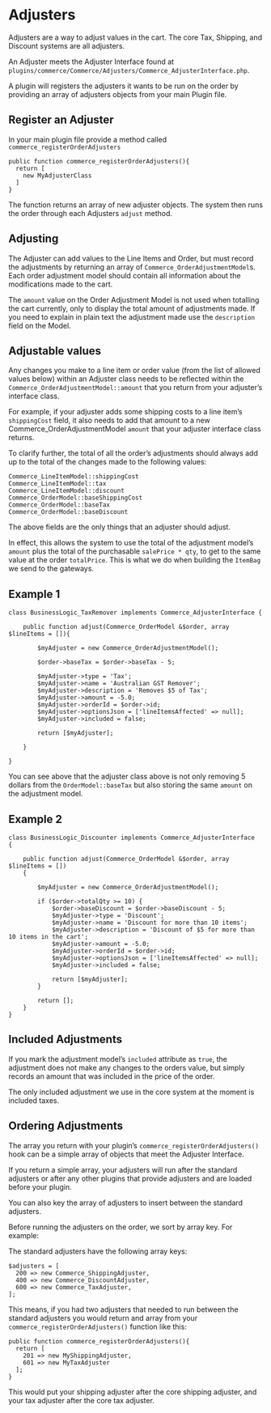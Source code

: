 # Adjusters

Adjusters are a way to adjust values in the cart. The core Tax, Shipping, and Discount systems are all adjusters.

An Adjuster meets the Adjuster Interface found at `plugins/commerce/Commerce/Adjusters/Commerce_AdjusterInterface.php`.

A plugin will registers the adjusters it wants to be run on the order by providing an array of adjusters objects from your main Plugin file.

## Register an Adjuster

In your main plugin file provide a method called `commerce_registerOrderAdjusters`

```
public function commerce_registerOrderAdjusters(){
  return [
    new MyAdjusterClass
  ]
}
```

The function returns an array of new adjuster objects. The system then runs the order through each Adjusters `adjust` method.

## Adjusting

The Adjuster can add values to the Line Items and Order, but must record the adjustments by returning an array of `Commerce_OrderAdjustmentModel`s.
Each order adjustment model should contain all information about the modifications made to the cart.

The `amount` value on the Order Adjustment Model is not used when totalling the cart currently, only to display the total amount of adjustments made.
If you need to explain in plain text the adjustment made use the `description` field on the Model.

## Adjustable values

Any changes you make to a line item or order value (from the list of allowed values below) within an Adjuster class needs to be reflected within the `Commerce_OrderAdjustmentModel::amount` that you return from your adjuster’s interface class.

For example, if your adjuster adds some shipping costs to a line item’s `shippingCost` field, it also needs to add that amount to a new Commerce_OrderAdjustmentModel `amount` that your adjuster interface class returns.

To clarify further, the total of all the order’s adjustments should always add up to the total of the changes made to the following values:

```
Commerce_LineItemModel::shippingCost
Commerce_LineItemModel::tax
Commerce_LineItemModel::discount
Commerce_OrderModel::baseShippingCost
Commerce_OrderModel::baseTax
Commerce_OrderModel::baseDiscount
```

The above fields are the only things that an adjuster should adjust.

In effect, this allows the system to use the total of the adjustment model’s `amount` plus the total of the purchasable `salePrice * qty`, to get to the same value at the order `totalPrice`. This is what we do when building the `ItemBag` we send to the gateways.


## Example 1


```
class BusinessLogic_TaxRemover implements Commerce_AdjusterInterface {

    public function adjust(Commerce_OrderModel &$order, array $lineItems = []){

        $myAdjuster = new Commerce_OrderAdjustmentModel();

        $order->baseTax = $order->baseTax - 5;

        $myAdjuster->type = 'Tax';
        $myAdjuster->name = 'Australian GST Remover';
        $myAdjuster->description = 'Removes $5 of Tax';
        $myAdjuster->amount = -5.0;
        $myAdjuster->orderId = $order->id;
        $myAdjuster->optionsJson = ['lineItemsAffected' => null];
        $myAdjuster->included = false;

        return [$myAdjuster];

    }

}
```

You can see above that the adjuster class above is not only removing 5 dollars from the `OrderModel::baseTax` but also storing the same `amount` on the adjustment model.

## Example 2


```
class BusinessLogic_Discounter implements Commerce_AdjusterInterface
{

    public function adjust(Commerce_OrderModel &$order, array $lineItems = [])
    {

        $myAdjuster = new Commerce_OrderAdjustmentModel();

        if ($order->totalQty >= 10) {
            $order->baseDiscount = $order->baseDiscount - 5;
            $myAdjuster->type = 'Discount';
            $myAdjuster->name = 'Discount for more than 10 items';
            $myAdjuster->description = 'Discount of $5 for more than 10 items in the cart';
            $myAdjuster->amount = -5.0;
            $myAdjuster->orderId = $order->id;
            $myAdjuster->optionsJson = ['lineItemsAffected' => null];
            $myAdjuster->included = false;

            return [$myAdjuster];
        }

        return [];
    }
}
```

## Included Adjustments

If you mark the adjustment model’s `included` attribute as `true`, the adjustment does not make any changes to the orders value, but simply records an amount that was included in the price of the order.

The only included adjustment we use in the core system at the moment is included taxes.

## Ordering Adjustments

The array you return with your plugin’s `commerce_registerOrderAdjusters()` hook can be a simple array of objects that meet the Adjuster Interface.

If you return a simple array, your adjusters will run after the standard adjusters or after any other plugins that provide adjusters and are loaded before your plugin.

You can also key the array of adjusters to insert between the standard adjusters.

Before running the adjusters on the order, we sort by array key. For example:

The standard adjusters have the following array keys:

```
$adjusters = [
  200 => new Commerce_ShippingAdjuster,
  400 => new Commerce_DiscountAdjuster,
  600 => new Commerce_TaxAdjuster,
];
```

This means, if you had two adjusters that needed to run between the standard adjusters you would return and array from your `commerce_registerOrderAdjusters()` function like this:

```
public function commerce_registerOrderAdjusters(){
  return [
    201 => new MyShippingAdjuster,
    601 => new MyTaxAdjuster
  ];
}
```

This would put your shipping adjuster after the core shipping adjuster, and your tax adjuster after the core tax adjuster.
